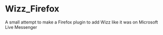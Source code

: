 # Wizz_Firefox

A small attempt to make a Firefox plugin to add Wizz like it was on Microsoft Live Messenger
